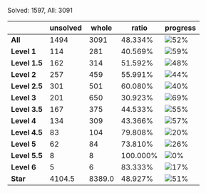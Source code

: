Solved: 1597, All: 3091

| |unsolved|whole|ratio|progress|
|----|----|----|----|----|
|**All**| 1494 | 3091 | 48.334%| ![52%](https://progress-bar.xyz/52?title=All) |
|**Level 1**| 114 | 281 | 40.569%| ![59%](https://progress-bar.xyz/59?title=All) |
|**Level 1.5**| 162 | 314 | 51.592%| ![48%](https://progress-bar.xyz/48?title=All) |
|**Level 2**| 257 | 459 | 55.991%| ![44%](https://progress-bar.xyz/44?title=All) |
|**Level 2.5**| 301 | 501 | 60.080%| ![40%](https://progress-bar.xyz/40?title=All) |
|**Level 3**| 201 | 650 | 30.923%| ![69%](https://progress-bar.xyz/69?title=All) |
|**Level 3.5**| 167 | 375 | 44.533%| ![55%](https://progress-bar.xyz/55?title=All) |
|**Level 4**| 134 | 309 | 43.366%| ![57%](https://progress-bar.xyz/57?title=All) |
|**Level 4.5**| 83 | 104 | 79.808%| ![20%](https://progress-bar.xyz/20?title=All) |
|**Level 5**| 62 | 84 | 73.810%| ![26%](https://progress-bar.xyz/26?title=All) |
|**Level 5.5**| 8 | 8 | 100.000%| ![0%](https://progress-bar.xyz/0?title=All) |
|**Level 6**| 5 | 6 | 83.333%| ![17%](https://progress-bar.xyz/17?title=All) |
|**Star**|4104.5 | 8389.0 |48.927%| ![51%](https://progress-bar.xyz/51?title=All) |
